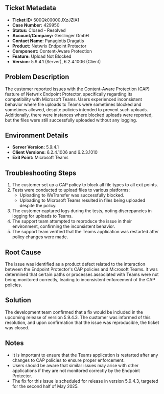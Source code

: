 ## Ticket Metadata
- **Ticket ID:** 500Qk00000JXzJZIA1
- **Case Number:** 429950
- **Status:** Closed - Resolved
- **Account/Company:** Geislinger GmbH
- **Contact Name:** Panagiotis Dragatis
- **Product:** Netwrix Endpoint Protector
- **Component:** Content-Aware Protection
- **Feature:** Upload Not Blocked
- **Version:** 5.9.4.1 (Server), 6.2.4.1006 (Client)

## Problem Description
The customer reported issues with the Content-Aware Protection (CAP) feature of Netwrix Endpoint Protector, specifically regarding its compatibility with Microsoft Teams. Users experienced inconsistent behavior where file uploads to Teams were sometimes blocked and sometimes allowed, despite policies intended to prevent such uploads. Additionally, there were instances where blocked uploads were reported, but the files were still successfully uploaded without any logging.

## Environment Details
- **Server Version:** 5.9.4.1
- **Client Versions:** 6.2.4.1006 and 6.2.3.1010
- **Exit Point:** Microsoft Teams

## Troubleshooting Steps
1. The customer set up a CAP policy to block all file types to all exit points.
2. Tests were conducted to upload files to various platforms:
   - Uploading to WeTransfer was successfully blocked.
   - Uploading to Microsoft Teams resulted in files being uploaded despite the policy.
3. The customer captured logs during the tests, noting discrepancies in logging for uploads to Teams.
4. The support team attempted to reproduce the issue in their environment, confirming the inconsistent behavior.
5. The support team verified that the Teams application was restarted after policy changes were made.

## Root Cause
The issue was identified as a product defect related to the interaction between the Endpoint Protector's CAP policies and Microsoft Teams. It was determined that certain paths or processes associated with Teams were not being monitored correctly, leading to inconsistent enforcement of the CAP policies.

## Solution
The development team confirmed that a fix would be included in the upcoming release of version 5.9.4.3. The customer was informed of this resolution, and upon confirmation that the issue was reproducible, the ticket was closed.

## Notes
- It is important to ensure that the Teams application is restarted after any changes to CAP policies to ensure proper enforcement.
- Users should be aware that similar issues may arise with other applications if they are not monitored correctly by the Endpoint Protector.
- The fix for this issue is scheduled for release in version 5.9.4.3, targeted for the second half of May 2025.
